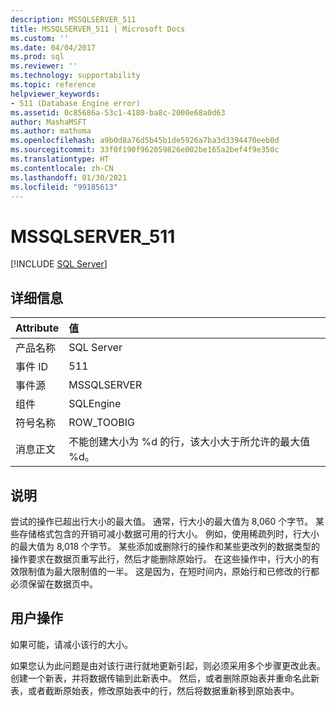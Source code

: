 ```yaml
---
description: MSSQLSERVER_511
title: MSSQLSERVER_511 | Microsoft Docs
ms.custom: ''
ms.date: 04/04/2017
ms.prod: sql
ms.reviewer: ''
ms.technology: supportability
ms.topic: reference
helpviewer_keywords:
- 511 (Database Engine error)
ms.assetid: 0c85686a-53c1-4180-ba8c-2000e68a0d63
author: MashaMSFT
ms.author: mathoma
ms.openlocfilehash: a9b0d8a76d5b45b1de5926a7ba3d3394470eeb0d
ms.sourcegitcommit: 33f0f190f962059826e002be165a2bef4f9e350c
ms.translationtype: HT
ms.contentlocale: zh-CN
ms.lasthandoff: 01/30/2021
ms.locfileid: "99185613"
---
```

# <a name="mssqlserver_511"></a>MSSQLSERVER_511
 [!INCLUDE [SQL Server](../../includes/applies-to-version/sqlserver.md)]
  
## <a name="details"></a>详细信息  
  
| Attribute | 值 |  
| :-------- | :---- |  
|产品名称|SQL Server|  
|事件 ID|511|  
|事件源|MSSQLSERVER|  
|组件|SQLEngine|  
|符号名称|ROW_TOOBIG|  
|消息正文|不能创建大小为 %d 的行，该大小大于所允许的最大值 %d。|  
  
## <a name="explanation"></a>说明  
尝试的操作已超出行大小的最大值。 通常，行大小的最大值为 8,060 个字节。 某些存储格式包含的开销可减小数据可用的行大小。 例如，使用稀疏列时，行大小的最大值为 8,018 个字节。 某些添加或删除行的操作和某些更改列的数据类型的操作要求在数据页重写此行，然后才能删除原始行。 在这些操作中，行大小的有效限制值为最大限制值的一半。 这是因为，在短时间内，原始行和已修改的行都必须保留在数据页中。  
  
## <a name="user-action"></a>用户操作  
如果可能，请减小该行的大小。  
  
如果您认为此问题是由对该行进行就地更新引起，则必须采用多个步骤更改此表。 创建一个新表，并将数据传输到此新表中。 然后，或者删除原始表并重命名此新表，或者截断原始表，修改原始表中的行，然后将数据重新移到原始表中。  
  
